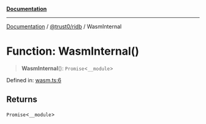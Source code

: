 [**Documentation**](../../../README.md)

***

[Documentation](../../../README.md) / [@trust0/ridb](../README.md) / WasmInternal

# Function: WasmInternal()

> **WasmInternal**(): `Promise`\<`__module`\>

Defined in: [wasm.ts:6](https://github.com/trust0-project/RIDB/blob/602ba5be0c26a543e979344cf0da5288a98fa66c/packages/ridb/src/wasm.ts#L6)

## Returns

`Promise`\<`__module`\>
